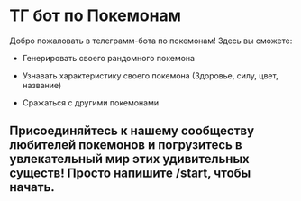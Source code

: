 # ТГ бот по Покемонам

Добро пожаловать в телеграмм-бота по покемонам! Здесь вы сможете:

- Генерировать своего рандомного покемона

- Узнавать характеристику своего покемона (Здоровье, силу, цвет, название)

- Сражаться с другими покемонами

## Присоединяйтесь к нашему сообществу любителей покемонов и погрузитесь в увлекательный мир этих удивительных существ! Просто напишите /start, чтобы начать.
